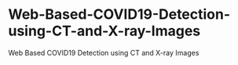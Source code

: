 # Web-Based-COVID19-Detection-using-CT-and-X-ray-Images
Web Based COVID19 Detection using CT and X-ray Images
